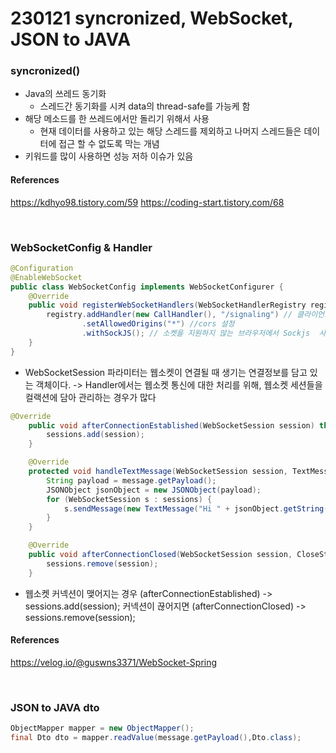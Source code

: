 # 230121 syncronized, WebSocket, JSON to JAVA

### syncronized()

- Java의 쓰레드 동기화
  - 스레드간 동기화를 시켜 data의 thread-safe를 가능케 함
- 해당 메소드를 한 쓰레드에서만 돌리기 위해서 사용
  - 현재 데이터를 사용하고 있는 해당 스레드를 제외하고 나머지 스레드들은 데이터에 접근 할 수 없도록 막는 개념
- 키워드를 많이 사용하면 성능 저하 이슈가 있음

#### References

https://kdhyo98.tistory.com/59
https://coding-start.tistory.com/68

<br/>

### WebSocketConfig & Handler

```java
@Configuration
@EnableWebSocket
public class WebSocketConfig implements WebSocketConfigurer {
    @Override
    public void registerWebSocketHandlers(WebSocketHandlerRegistry registry) {
        registry.addHandler(new CallHandler(), "/signaling") // 클라이언트가 보내는 통신 처리 핸들러 추가, /signaling은 handshake 할 주소
                .setAllowedOrigins("*") //cors 설정
                .withSockJS(); // 소켓을 지원하지 않는 브라우저에서 Sockjs  사용 가능케
    }
}
```

- WebSocketSession 파라미터는 웹소켓이 연결될 때 생기는 연결정보를 담고 있는 객체이다.
  -> Handler에서는 웹소켓 통신에 대한 처리를 위해, 웹소켓 세션들을 컬랙션에 담아 관리하는 경우가 많다

```java
@Override
    public void afterConnectionEstablished(WebSocketSession session) throws Exception {
        sessions.add(session);
    }

    @Override
    protected void handleTextMessage(WebSocketSession session, TextMessage message) throws Exception {
        String payload = message.getPayload();
        JSONObject jsonObject = new JSONObject(payload);
        for (WebSocketSession s : sessions) {
            s.sendMessage(new TextMessage("Hi " + jsonObject.getString("user") + "!"));
        }
    }

    @Override
    public void afterConnectionClosed(WebSocketSession session, CloseStatus status) throws Exception {
        sessions.remove(session);
    }
```

- 웹소켓 커넥션이 맺어지는 경우 (afterConnectionEstablished) -> sessions.add(session);
  커넥션이 끊어지면 (afterConnectionClosed) -> sessions.remove(session);

#### References

https://velog.io/@guswns3371/WebSocket-Spring

<br/>

### JSON to JAVA dto

```java
ObjectMapper mapper = new ObjectMapper();
final Dto dto = mapper.readValue(message.getPayload(),Dto.class);

```
